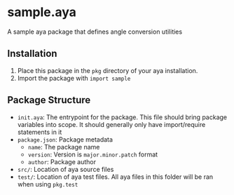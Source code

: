 # sample.aya

A sample aya package that defines angle conversion utilities

## Installation

  1. Place this package in the `pkg` directory of your aya installation.
  2. Import the package with `import sample`

## Package Structure

  - `init.aya`: The entrypoint for the package. This file should bring package variables into scope. It should generally only have import/require statements in it
  - `package.json`: Package metadata
    - `name`: The package name
    - `version`: Version is `major.minor.patch` format
    - `author`: Package author
  - `src/`: Location of aya source files
  - `test/`: Location of aya test files. All aya files in this folder will be ran when using `pkg.test`



